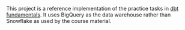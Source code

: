 This project is a reference implementation of the practice tasks in [dbt fundamentals](https://courses.getdbt.com/courses/take/fundamentals).
It uses BigQuery as the data warehouse rather than Snowflake as used by the course material. 
